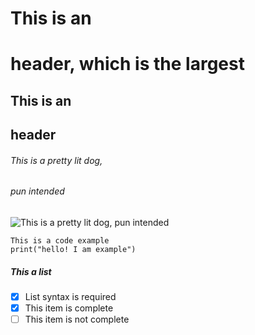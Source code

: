 # This is an <h1> header, which is the largest
## This is an <h2> header
###### This is a pretty lit dog, <h6> pun intended
![This is a pretty lit dog, pun intended](https://i.chzbgr.com/full/9246136832/hF3297413/hope-this-brightens-up-your-day)

 ```
This is a code example
print("hello! I am example")
```
#####  This a list
- [x] List syntax is required
- [x] This item is complete
- [ ] This item is not complete
